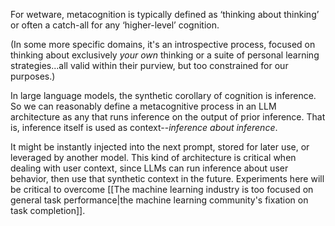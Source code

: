 For wetware, metacognition is typically defined as ‘thinking about thinking’ or often a catch-all for any ‘higher-level’ cognition.

(In some more specific domains, it's an introspective process, focused on thinking about exclusively _your own_ thinking or a suite of personal learning strategies...all valid within their purview, but too constrained for our purposes.)

In large language models, the synthetic corollary of cognition is inference. So we can reasonably define a metacognitive process in an LLM architecture as any that runs inference on the output of prior inference. That is, inference itself is used as context--_inference about inference_. 

It might be instantly injected into the next prompt, stored for later use, or leveraged by another model. This kind of architecture is critical when dealing with user context, since LLMs can run inference about user behavior, then use that synthetic context in the future. Experiments here will be critical to overcome [[The machine learning industry is too focused on general task performance|the machine learning community's fixation on task completion]].